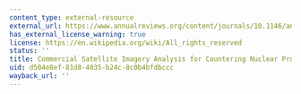 ```yaml
---
content_type: external-resource
external_url: https://www.annualreviews.org/content/journals/10.1146/annurev-earth-063016-015704
has_external_license_warning: true
license: https://en.wikipedia.org/wiki/All_rights_reserved
status: ''
title: Commercial Satellite Imagery Analysis for Countering Nuclear Proliferation
uid: d504e8ef-81d8-4035-b24c-8c0b4bfdbccc
wayback_url: ''
---
```

